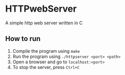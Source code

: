 # HTTPwebServer
A simple http web server written in C

## How to run
1. Compile the program using `make`
2. Run the program using `./httpserver <port> <path>`
3. Open a browser and go to `localhost:<port>`
4. To stop the server, press `Ctrl+C`
